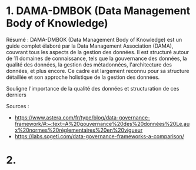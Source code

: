 # 1. DAMA-DMBOK (Data Management Body of Knowledge)

Résumé : DAMA-DMBOK (Data Management Body of Knowledge) est un guide complet élaboré par la Data Management Association (DAMA), 
couvrant tous les aspects de la gestion des données. Il est structuré autour de 11 domaines de connaissance, tels que la gouvernance des données, 
la qualité des données, la gestion des métadonnées, l'architecture des données, et plus encore. Ce cadre est largement reconnu 
pour sa structure détaillée et son approche holistique de la gestion des données.

Souligne l'importance de la qualité des données et structuration de ces derniers

Sources :
- https://www.astera.com/fr/type/blog/data-governance-framework/#:~:text=A%20gouvernance%20des%20données%20Le,aux%20normes%20réglementaires%20en%20vigueur
- https://labs.sogeti.com/data-governance-frameworks-a-comparison/ 

# 2. 
